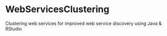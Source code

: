 # WebServicesClustering
Clustering web services for improved web service discovery using Java &amp; RStudio
